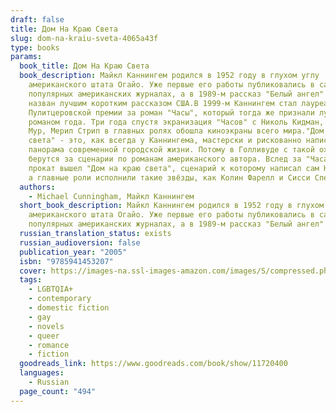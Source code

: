 ```yaml
---
draft: false
title: Дом На Краю Света
slug: dom-na-kraiu-sveta-4065a43f
type: books
params:
  book_title: Дом На Краю Света
  book_description: Майкл Каннингем родился в 1952 году в глухом углу
    американского штата Огайо. Уже первые его работы публиковались в самых
    популярных американских журналах, а в 1989-м рассказ "Белый ангел" был
    назван лучшим коротким рассказом США.В 1999-м Каннингем стал лауреатом
    Пулитцеровской премии за роман "Часы", который тогда же признали лучшим
    романом года. Три года спустя экранизация "Часов" с Николь Кидман, Джулианой
    Мур, Мерил Стрип в главных ролях обошла киноэкраны всего мира."Дом на краю
    света" - это, как всегда у Каннингема, мастерски и рискованно написанная
    панорама современной городской жизни. Потому в Голливуде с такой охотой
    берутся за сценарии по романам американского автора. Вслед за "Часами" в
    прокат вышел "Дом на краю света", сценарий к которому написал сам Каннингем,
    а главные роли исполнили такие звёзды, как Колин Фарелл и Сисси Спейсек.
  authors:
    - Michael Cunningham, Майкл Каннингем
  short_book_description: Майкл Каннингем родился в 1952 году в глухом углу
    американского штата Огайо. Уже первые его работы публиковались в самых
    популярных американских журналах, а в 1989-м рассказ "Белый ангел" был...
  russian_translation_status: exists
  russian_audioversion: false
  publication_year: "2005"
  isbn: "9785941453207"
  cover: https://images-na.ssl-images-amazon.com/images/S/compressed.photo.goodreads.com/books/1347004586i/11720400.jpg
  tags:
    - LGBTQIA+
    - contemporary
    - domestic fiction
    - gay
    - novels
    - queer
    - romance
    - fiction
  goodreads_link: https://www.goodreads.com/book/show/11720400
  languages:
    - Russian
  page_count: "494"
---
```

